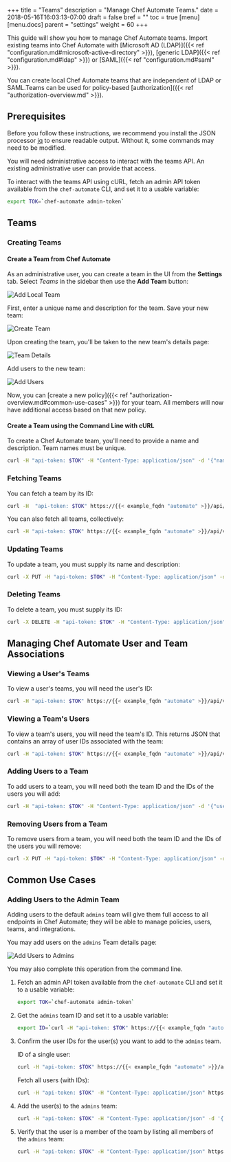 +++
title = "Teams"
description = "Manage Chef Automate Teams."
date = 2018-05-16T16:03:13-07:00
draft = false
bref = ""
toc = true
[menu]
  [menu.docs]
    parent = "settings"
    weight = 60
+++

This guide will show you how to manage Chef Automate teams. Import existing teams into Chef Automate with [Microsoft AD (LDAP)]({{< ref "configuration.md#microsoft-active-directory" >}}), [generic LDAP]({{< ref "configuration.md#ldap" >}}) or [SAML]({{< ref "configuration.md#saml" >}}).

You can create local Chef Automate teams that are independent of LDAP or SAML.Teams can be used for policy-based [authorization]({{< ref "authorization-overview.md" >}}).

## Prerequisites

Before you follow these instructions, we recommend you install the JSON processor [jq](https://stedolan.github.io/jq/) to ensure readable output. Without it, some commands may need to be modified.

You will need administrative access to interact with the teams API. An existing administrative user can provide that access.

To interact with the teams API using cURL, fetch an admin API token available from the `chef-automate` CLI, and set it to a usable variable:

```bash
export TOK=`chef-automate admin-token`
```

## Teams

### Creating Teams

#### Create a Team from Chef Automate

As an administrative user, you can create a team in the UI from the **Settings** tab. Select _Teams_ in the sidebar then use the **Add Team** button:

![Add Local Team](/images/docs/admin-tab-teams-list.png)

First, enter a unique name and description for the team. Save your new team:

![Create Team](/images/docs/admin-tab-team-add.png)

Upon creating the team, you'll be taken to the new team's details page:

![Team Details](/images/docs/admin-tab-team-edit.png)

Add users to the new team:

![Add Users](/images/docs/admin-tab-team-add-users.png)

Now, you can [create a new policy]({{< ref "authorization-overview.md#common-use-cases" >}}) for your team. All members will now have additional access based on that new policy.

#### Create a Team using the Command Line with cURL

To create a Chef Automate team, you'll need to provide a name and description. Team names must be unique.

```bash
curl -H "api-token: $TOK" -H "Content-Type: application/json" -d '{"name":"Team Name", "description":"My Chef Team"}' https://{{< example_fqdn "automate" >}}/api/v0/auth/teams | jq
```

### Fetching Teams

You can fetch a team by its ID:

```bash
curl -H  "api-token: $TOK" https://{{< example_fqdn "automate" >}}/api/v0/auth/teams/{id} | jq
```

You can also fetch all teams, collectively:

```bash
curl -H "api-token: $TOK" https://{{< example_fqdn "automate" >}}/api/v0/auth/teams | jq
```

### Updating Teams

To update a team, you must supply its name and description:

```bash
curl -X PUT -H "api-token: $TOK" -H "Content-Type: application/json" -d '{"name":"An Updated Team Name", "description": "An updated description"}' https://{{< example_fqdn "automate" >}}/api/v0/auth/teams/{ID} | jq
```

### Deleting Teams

To delete a team, you must supply its ID:

```bash
curl -X DELETE -H "api-token: $TOK" -H "Content-Type: application/json" https://{{< example_fqdn "automate" >}}/api/v0/auth/teams/{ID}
```

## Managing Chef Automate User and Team Associations

### Viewing a User's Teams

To view a user's teams, you will need the user's ID:

```bash
curl -H "api-token: $TOK" https://{{< example_fqdn "automate" >}}/api/v0/auth/users/{user_ID}/teams | jq
```

### Viewing a Team's Users

To view a team's users, you will need the team's ID. This returns JSON that contains an array of user IDs associated with the team:

```bash
curl -H "api-token: $TOK" https://{{< example_fqdn "automate" >}}/api/v0/auth/teams/{team_ID}/users | jq
```

### Adding Users to a Team

To add users to a team, you will need both the team ID and the IDs of the users you will add:

```bash
curl -H "api-token: $TOK" -H "Content-Type: application/json" -d '{"user_ids":["userID", "secondUserID"]}' https://{{< example_fqdn "automate" >}}/api/v0/auth/teams/{team_ID}/users | jq
```

### Removing Users from a Team

To remove users from a team, you will need both the team ID and the IDs of the users you will remove:

```bash
curl -X PUT -H "api-token: $TOK" -H "Content-Type: application/json" -d '{"id":"teamID", "user_ids":["userID", "secondUserID"]}' https://{{< example_fqdn "automate" >}}/api/v0/auth/teams/{team_ID}/users
```

## Common Use Cases

### Adding Users to the Admin Team

Adding users to the default `admins` team will give them full access to all endpoints in Chef Automate; they will be able to manage policies, users, teams, and integrations.

You may add users on the `admins` Team details page:

![Add Users to Admins](/images/docs/admin-tab-team-add-admins.png)

You may also complete this operation from the command line.

1. Fetch an admin API token available from the `chef-automate` CLI and set it to a usable variable:

    ```bash
    export TOK=`chef-automate admin-token`
    ```

1. Get the `admins` team ID and set it to a usable variable:

    ```bash
    export ID=`curl -H "api-token: $TOK" https://{{< example_fqdn "automate" >}}/api/v0/auth/teams | jq -r '.teams[] | select(.name =="admins").id'`
    ```

1. Confirm the user IDs for the user(s) you want to add to the `admins` team.

    ID of a single user:

    ```bash
    curl -H "api-token: $TOK" https://{{< example_fqdn "automate" >}}/api/v0/auth/users/{username} | jq .id
    ```

    Fetch all users (with IDs):

    ```bash
    curl -H "api-token: $TOK" -H "Content-Type: application/json" https://{{< example_fqdn "automate" >}}/api/v0/auth/users | jq
    ```

1. Add the user(s) to the `admins` team:

    ```bash
    curl -H "api-token: $TOK" -H "Content-Type: application/json" -d '{"user_ids":["userID", "secondUserID]}' https://{{< example_fqdn "automate" >}}/api/v0/auth/teams/$ID/users | jq
    ```

1. Verify that the user is a member of the team by listing all members of the `admins` team:

    ```bash
    curl -H "api-token: $TOK" -H "Content-Type: application/json" https://{{< example_fqdn "automate" >}}/api/v0/auth/teams/$ID/users | jq
    ```
